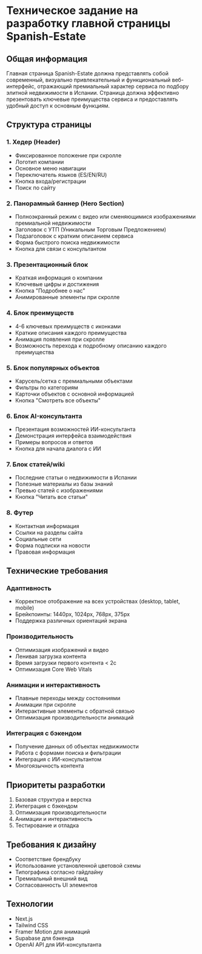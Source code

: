 # Техническое задание на разработку главной страницы Spanish-Estate

## Общая информация
Главная страница Spanish-Estate должна представлять собой современный, визуально привлекательный и функциональный веб-интерфейс, отражающий премиальный характер сервиса по подбору элитной недвижимости в Испании. Страница должна эффективно презентовать ключевые преимущества сервиса и предоставлять удобный доступ к основным функциям.

## Структура страницы

### 1. Хедер (Header)
- Фиксированное положение при скролле
- Логотип компании
- Основное меню навигации
- Переключатель языков (ES/EN/RU)
- Кнопка входа/регистрации
- Поиск по сайту

### 2. Панорамный баннер (Hero Section)
- Полноэкранный режим с видео или сменяющимися изображениями премиальной недвижимости
- Заголовок с УТП (Уникальным Торговым Предложением)
- Подзаголовок с кратким описанием сервиса
- Форма быстрого поиска недвижимости
- Кнопка для связи с консультантом

### 3. Презентационный блок
- Краткая информация о компании
- Ключевые цифры и достижения
- Кнопка "Подробнее о нас"
- Анимированные элементы при скролле

### 4. Блок преимуществ
- 4-6 ключевых преимуществ с иконками
- Краткие описания каждого преимущества
- Анимация появления при скролле
- Возможность перехода к подробному описанию каждого преимущества

### 5. Блок популярных объектов
- Карусель/сетка с премиальными объектами
- Фильтры по категориям
- Карточки объектов с основной информацией
- Кнопка "Смотреть все объекты"

### 6. Блок AI-консультанта
- Презентация возможностей ИИ-консультанта
- Демонстрация интерфейса взаимодействия
- Примеры вопросов и ответов
- Кнопка для начала диалога с ИИ

### 7. Блок статей/wiki
- Последние статьи о недвижимости в Испании
- Полезные материалы из базы знаний
- Превью статей с изображениями
- Кнопка "Читать все статьи"

### 8. Футер
- Контактная информация
- Ссылки на разделы сайта
- Социальные сети
- Форма подписки на новости
- Правовая информация

## Технические требования

### Адаптивность
- Корректное отображение на всех устройствах (desktop, tablet, mobile)
- Брейкпоинты: 1440px, 1024px, 768px, 375px
- Поддержка различных ориентаций экрана

### Производительность
- Оптимизация изображений и видео
- Ленивая загрузка контента
- Время загрузки первого контента < 2с
- Оптимизация Core Web Vitals

### Анимации и интерактивность
- Плавные переходы между состояниями
- Анимации при скролле
- Интерактивные элементы с обратной связью
- Оптимизация производительности анимаций

### Интеграция с бэкендом
- Получение данных об объектах недвижимости
- Работа с формами поиска и фильтрации
- Интеграция с ИИ-консультантом
- Многоязычность контента

## Приоритеты разработки
1. Базовая структура и верстка
2. Интеграция с бэкендом
3. Оптимизация производительности
4. Анимации и интерактивность
5. Тестирование и отладка

## Требования к дизайну
- Соответствие брендбуку
- Использование установленной цветовой схемы
- Типографика согласно гайдлайну
- Премиальный внешний вид
- Согласованность UI элементов

## Технологии
- Next.js
- Tailwind CSS
- Framer Motion для анимаций
- Supabase для бэкенда
- OpenAI API для ИИ-консультанта 